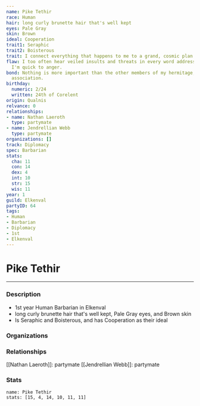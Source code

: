 ```yaml
---
name: Pike Tethir
race: Human
hair: long curly brunette hair that's well kept
eyes: Pale Gray
skin: Brown
ideal: Cooperation
trait1: Seraphic
trait2: Boisterous
trait: I connect everything that happens to me to a grand, cosmic plan.
flaw: I too often hear veiled insults and threats in every word addressed to me, and
  I'm quick to anger.
bond: Nothing is more important than the other members of my hermitage, order, or
  association.
birthday:
  numeric: 2/24
  written: 24th of Corelent
origin: Qualnis
relvance: 0
relationships:
- name: Nathan Laeroth
  type: partymate
- name: Jendrellian Webb
  type: partymate
organizations: []
track: Diplomacy
spec: Barbarian
stats:
  cha: 11
  con: 14
  dex: 4
  int: 10
  str: 15
  wis: 11
year: 1
guild: Elkenval
partyID: 64
tags:
- Human
- Barbarian
- Diplomacy
- 1st
- Elkenval
---
```

# Pike Tethir
---
### Description
- 1st year Human Barbarian in Elkenval
- long curly brunette hair that's well kept, Pale Gray eyes, and Brown skin
- Is Seraphic and Boisterous, and has Cooperation as their ideal

### Organizations
### Relationships
[[Nathan Laeroth]]: partymate
[[Jendrellian Webb]]: partymate
### Stats
```statblock
name: Pike Tethir
stats: [15, 4, 14, 10, 11, 11]
```